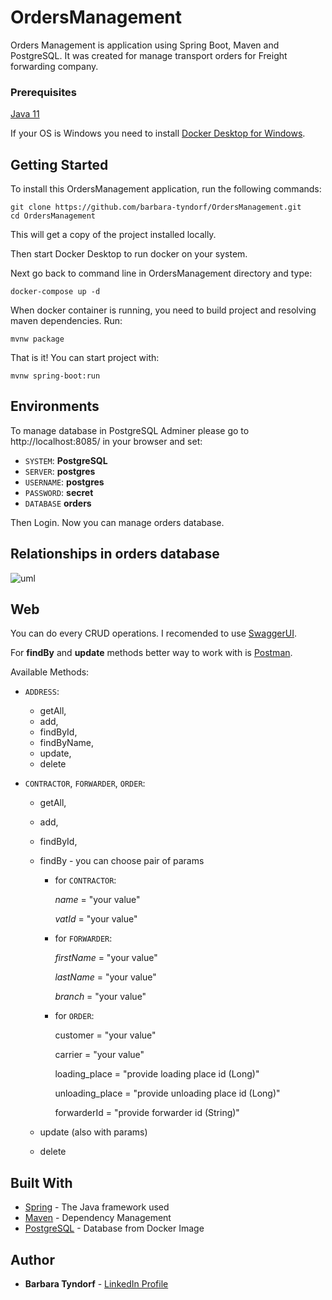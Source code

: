 # OrdersManagement

Orders Management is application using Spring Boot, Maven and PostgreSQL. It was created for manage transport orders for Freight forwarding company.

### Prerequisites

[Java 11](https://adoptopenjdk.net/)

If your OS is Windows you need to install [Docker Desktop for Windows](https://docs.docker.com/docker-for-windows/install-windows-home/).


## Getting Started

To install this OrdersManagement application, run the following commands:

```
git clone https://github.com/barbara-tyndorf/OrdersManagement.git
cd OrdersManagement
```

This will get a copy of the project installed locally.

Then start Docker Desktop to run docker on your system.

Next go back to command line in OrdersManagement directory and type:

```
docker-compose up -d
```

When docker container is running, you need to build project and resolving maven dependencies. Run:

```
mvnw package
```

That is it! You can start project with:

```
mvnw spring-boot:run
```

## Environments

To manage database in PostgreSQL Adminer please go to http://localhost:8085/ in your browser and set:

- `SYSTEM`: **PostgreSQL**
- `SERVER`: **postgres**
- `USERNAME`: **postgres**
- `PASSWORD`: **secret**
- `DATABASE` **orders**

Then Login. Now you can manage orders database.

## Relationships in orders database

![uml](https://user-images.githubusercontent.com/55435936/101206683-c20f8980-366f-11eb-88d2-f59bdd354a2c.jpg)

## Web

You can do every CRUD operations. I recomended to use [SwaggerUI](http://localhost:8080/swagger-ui.html#/).

For **findBy** and **update** methods better way to work with is  [Postman](https://www.postman.com/downloads/).



Available Methods:

- `ADDRESS`:

  - getAll,
  - add,
  - findById,
  - findByName,
  - update,
  - delete

- `CONTRACTOR`, `FORWARDER`, `ORDER`:

  - getAll,

  - add,

  - findById,

  - findBy - you can choose pair of params

    - for `CONTRACTOR`:

      *name* = "your value"

      *vatId* = "your value"

    - for `FORWARDER`:

      *firstName* = "your value" 

      *lastName* = "your value"

      *branch* = "your value"

    - for `ORDER`:

      customer = "your value" 

      carrier = "your value"

      loading_place = "provide loading place id (Long)"

      unloading_place = "provide unloading place id (Long)"

      forwarderId = "provide forwarder id (String)"

  - update (also with params)

  - delete

## Built With

- [Spring](https://start.spring.io/) - The Java framework used
- [Maven](https://maven.apache.org/) - Dependency Management
- [PostgreSQL](https://hub.docker.com/_/postgres) - Database from Docker Image

## Author

- **Barbara Tyndorf** - [LinkedIn Profile](https://www.linkedin.com/in/barbara-tyndorf/)